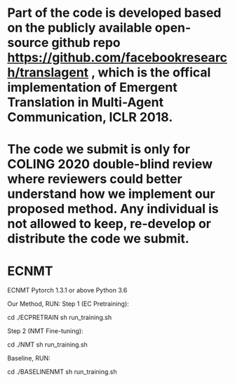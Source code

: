 # Part of the code is developed based on the publicly available open-source github repo https://github.com/facebookresearch/translagent , which is the offical implementation of Emergent Translation in Multi-Agent Communication, ICLR 2018. 
# The code we submit is only for COLING 2020 double-blind review where reviewers could better understand how we implement our proposed method. Any individual is not allowed to keep, re-develop or distribute the code we submit.
# ECNMT
ECNMT
Pytorch 1.3.1 or above
Python 3.6

Our Method, RUN:
Step 1 (EC Pretraining): 

  cd ./ECPRETRAIN
  sh run_training.sh
                         
Step 2 (NMT Fine-tuning): 

  cd ./NMT
  sh run_training.sh

Baseline, RUN:  

  cd ./BASELINENMT
  sh run_training.sh
